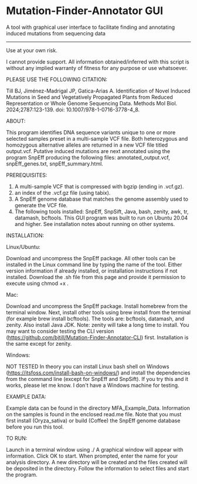 # Mutation-Finder-Annotator GUI 
A tool with graphical user interface to facilitate finding and annotating induced mutations from sequencing data
____________________________________________________________

Use at your own risk.

I cannot provide support.
All information obtained/inferred with this script is without any
implied warranty of fitness for any purpose or use whatsoever.

PLEASE USE THE FOLLOWING CITATION: 

Till BJ, Jiménez-Madrigal JP, Gatica-Arias A. Identification of Novel Induced Mutations in Seed and Vegetatively Propagated Plants from Reduced Representation or Whole Genome Sequencing Data. Methods Mol Biol. 2024;2787:123-139. doi: 10.1007/978-1-0716-3778-4_8.

ABOUT: 

This program identifies DNA sequence variants unique to one or more selected samples preset in a multi-sample VCF file. Both heterozygous and homozygous alternative alleles are returned in a new VCF file titled output.vcf. Putative induced mutations are next annotated using the program SnpEff producing the following files: annotated_output.vcf, snpEff_genes.txt, snpEff_summary.html.

PREREQUISITES:

1. A multi-sample VCF that is compressed with bgzip (ending in .vcf.gz). 
2. an index of the .vcf.gz file (using tabix). 
3. A SnpEff genome database that matches the genome assembly used to generate the VCF file. 
4. The following tools installed: SnpEff, SnpSift, Java, bash, zenity, awk, tr, datamash, bcftools. This GUI program was built to run on Ubuntu 20.04 and higher. See installation notes about running on other systems. 
    
INSTALLATION:

Linux/Ubuntu:

Download and uncompress the SnpEff package. All other tools can be installed in the Linux command line by typing the name of the tool. Either version information if already installed, or installation instructions if not installed. Download the .sh file from this page and provide it permission to execute using chmod +x .

Mac:

Download and uncompress the SnpEff package. Install homebrew from the terminal window. Next, install other tools using brew install from the terminal (for example brew install bcftools). The tools are: bcftools, datamash, and zenity. Also install Java JDK. Note: zenity will take a long time to install. You may want to consider testing the CLI version (https://github.com/bjtill/Mutation-Finder-Annotator-CLI) first. Installation is the same except for zenity.

Windows:

NOT TESTED In theory you can install Linux bash shell on Windows (https://itsfoss.com/install-bash-on-windows/) and install the dependencies from the command line (except for SnpEff and SnpSift). If you try this and it works, please let me know. I don't have a Windows machine for testing.

EXAMPLE DATA:

Example data can be found in the directory MFA_Example_Data. Information on the samples is found in the enclosed read.me file. Note that you must first install (Oryza_sativa) or build (Coffee) the SnpEff genome database before you run this tool.

TO RUN:

Launch in a terminal window using ./ A graphical window will appear with information. Click OK to start. When prompted, enter the name for your analysis directory. A new directory will be created and the files created will be deposited in the directory. Follow the information to select files and start the program.
